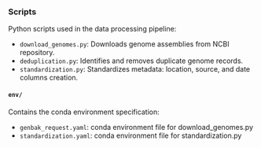 ### Scripts

Python scripts used in the data processing pipeline:

- `download_genomes.py`: Downloads genome assemblies from NCBI repository. 
- `deduplication.py`: Identifies and removes duplicate genome records.
- `standardization.py`: Standardizes metadata: location, source, and date columns creation. 

#### `env/`

Contains the conda environment specification:

- `genbak_request.yaml`: conda environment file for download_genomes.py
- `standardization.yaml`: conda environment file for standardization.py